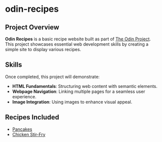 # odin-recipes

## Project Overview

**Odin Recipes** is a basic recipe website built as part of [The Odin Project](https://www.theodinproject.com). This project showcases essential web development skills by creating a simple site to display various recipes. 

## Skills

Once completed, this project will demonstrate:

- **HTML Fundamentals**: Structuring web content with semantic elements.
- **Webpage Navigation**: Linking multiple pages for a seamless user experience.
- **Image Integration**: Using images to enhance visual appeal.

## Recipes Included
- [Pancakes](recipes/Pancakes.html)
- [Chicken Stir-Fry](recipes/ChickenStirFry.html)
